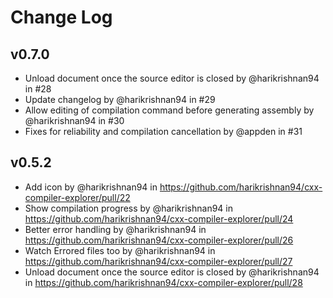 # Change Log

## v0.7.0
* Unload document once the source editor is closed by @harikrishnan94 in #28
* Update changelog by @harikrishnan94 in #29
* Allow editing of compilation command before generating assembly by @harikrishnan94 in #30
* Fixes for reliability and compilation cancellation by @appden in #31

## v0.5.2
* Add icon by @harikrishnan94 in https://github.com/harikrishnan94/cxx-compiler-explorer/pull/22
* Show compilation progress by @harikrishnan94 in https://github.com/harikrishnan94/cxx-compiler-explorer/pull/24
* Better error handling by @harikrishnan94 in https://github.com/harikrishnan94/cxx-compiler-explorer/pull/26
* Watch Errored files too by @harikrishnan94 in https://github.com/harikrishnan94/cxx-compiler-explorer/pull/27
* Unload document once the source editor is closed by @harikrishnan94 in https://github.com/harikrishnan94/cxx-compiler-explorer/pull/28
